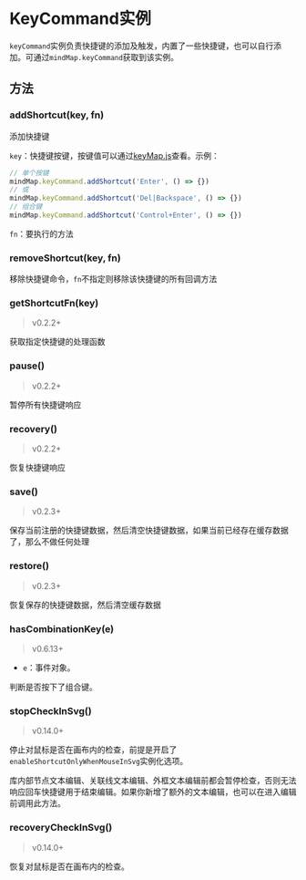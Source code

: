 # KeyCommand实例

`keyCommand`实例负责快捷键的添加及触发，内置了一些快捷键，也可以自行添加。可通过`mindMap.keyCommand`获取到该实例。

## 方法

### addShortcut(key, fn)

添加快捷键

`key`：快捷键按键，按键值可以通过[keyMap.js](https://github.com/wanglin2/mind-map/blob/main/simple-mind-map/src/core/command/keyMap.js)查看。示例：

```js
// 单个按键
mindMap.keyCommand.addShortcut('Enter', () => {})
// 或
mindMap.keyCommand.addShortcut('Del|Backspace', () => {})
// 组合键
mindMap.keyCommand.addShortcut('Control+Enter', () => {})
```

`fn`：要执行的方法

### removeShortcut(key, fn)

移除快捷键命令，`fn`不指定则移除该快捷键的所有回调方法

### getShortcutFn(key)

> v0.2.2+

获取指定快捷键的处理函数

### pause()

> v0.2.2+

暂停所有快捷键响应

### recovery()

> v0.2.2+

恢复快捷键响应

### save()

> v0.2.3+

保存当前注册的快捷键数据，然后清空快捷键数据，如果当前已经存在缓存数据了，那么不做任何处理

### restore()

> v0.2.3+

恢复保存的快捷键数据，然后清空缓存数据

### hasCombinationKey(e)

> v0.6.13+

- `e`：事件对象。

判断是否按下了组合键。

### stopCheckInSvg()

> v0.14.0+

停止对鼠标是否在画布内的检查，前提是开启了`enableShortcutOnlyWhenMouseInSvg`实例化选项。

库内部节点文本编辑、关联线文本编辑、外框文本编辑前都会暂停检查，否则无法响应回车快捷键用于结束编辑。如果你新增了额外的文本编辑，也可以在进入编辑前调用此方法。

### recoveryCheckInSvg()

> v0.14.0+

恢复对鼠标是否在画布内的检查。